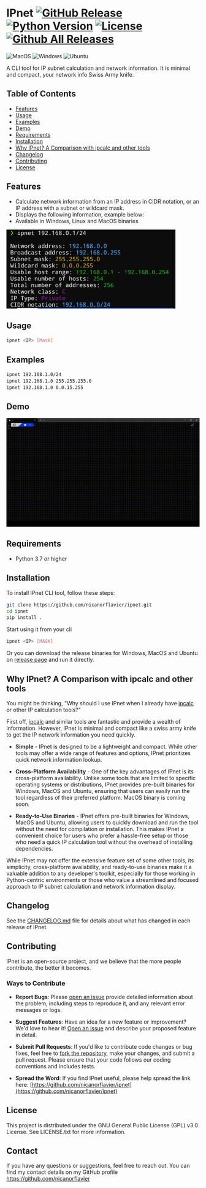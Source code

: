 # IPnet [![GitHub Release](https://img.shields.io/github/release/nicanorflavier/ipnet.svg)](https://github.com/nicanorflavier/ipnet/releases/latest) [![Python Version](https://img.shields.io/badge/python-3.7+-blue.svg?style=flat-square)](https://python.org) [![License](https://img.shields.io/github/license/nicanorflavier/ipnet.svg?style=flat-square)](LICENSE.txt) [![Github All Releases](https://img.shields.io/github/downloads/nicanorflavier/ipnet/total.svg)](https://github.com/nicanorflavier/ipnet/releases)

![MacOS](https://img.shields.io/badge/MacOS-compatible-green)
![Windows](https://img.shields.io/badge/Windows-compatible-green)
![Ubuntu](https://img.shields.io/badge/Ubuntu-compatible-green)

A CLI tool for IP subnet calculation and network information. It is minimal and compact, your network info Swiss Army knife.

## Table of Contents
- [Features](#features)
- [Usage](#usage)
- [Examples](#examples)
- [Demo](#demo)
- [Requirements](#requirements)
- [Installation](#installation)
- [Why IPnet? A Comparison with ipcalc and other tools](#why-ipnet-a-comparison-with-ipcalc)
- [Changelog](#changelog)
- [Contributing](#contributing)
- [License](#license)

## Features

- Calculate network information from an IP address in CIDR notation, or an IP address with a subnet or wildcard mask.
- Displays the following information, example below:
- Available in Windows, Linux and MacOS binaries

![Info Output](images/info-output.png)
  

## Usage

```bash
ipnet <IP> [Mask]
```
## Examples

```bash
ipnet 192.168.1.0/24
ipnet 192.168.1.0 255.255.255.0
ipnet 192.168.1.0 0.0.15.255
```

## Demo

![Demo GIF](images/ipnet.gif)

## Requirements
* Python 3.7 or higher

## Installation
To install IPnet CLI tool, follow these steps:
```bash
git clone https://github.com/nicanorflavier/ipnet.git
cd ipnet
pip install .
```
Start using it from your cli
```bash
ipnet <IP> [MASK]
```
Or you can download the release binaries for Windows, MacOS and Ubuntu on [release page](https://github.com/nicanorflavier/ipnet/releases) and run it directly.

## Why IPnet? A Comparison with ipcalc and other tools

You might be thinking, "Why should I use IPnet when I already have [ipcalc](https://github.com/kjokjo/ipcalc) or other IP calculation tools?" 

First off, [ipcalc](https://github.com/kjokjo/ipcalc) and similar tools are fantastic and provide a wealth of information. However, IPnet is minimal and compact like a swiss army knife to get the IP network information you need quickly.

- **Simple** - IPnet is designed to be a lightweight and compact. While other tools may offer a wide range of features and options, IPnet prioritizes quick network information lookup.

- **Cross-Platform Availability** - One of the key advantages of IPnet is its cross-platform availability. Unlike some tools that are limited to specific operating systems or distributions, IPnet provides pre-built binaries for Windows, MacOS and Ubuntu, ensuring that users can easily run the tool regardless of their preferred platform. MacOS binary is coming soon.

- **Ready-to-Use Binaries** - IPnet offers pre-built binaries for Windows, MacOS and Ubuntu, allowing users to quickly download and run the tool without the need for compilation or installation. This makes IPnet a convenient choice for users who prefer a hassle-free setup or those who need a quick IP calculation tool without the overhead of installing dependencies.

While IPnet may not offer the extensive feature set of some other tools, its simplicity, cross-platform availability, and ready-to-use binaries make it a valuable addition to any developer's toolkit, especially for those working in Python-centric environments or those who value a streamlined and focused approach to IP subnet calculation and network information display.

## Changelog
See the [CHANGELOG.md](CHANGELOG.md) file for details about what has changed in each release of IPnet.

## Contributing
IPnet is an open-source project, and we believe that the more people contribute, the better it becomes. 

### Ways to Contribute

- **Report Bugs**: Please [open an issue](https://github.com/nicanorflavier/ipnet/issues/new) provide detailed information about the problem, including steps to reproduce it, and any relevant error messages or logs.

- **Suggest Features**: Have an idea for a new feature or improvement? We'd love to hear it! [Open an issue](https://github.com/nicanorflavier/ipnet/issues/new) and describe your proposed feature in detail.

- **Submit Pull Requests**: If you'd like to contribute code changes or bug fixes, feel free to [fork the repository](https://github.com/nicanorflavier/ipnet/fork), make your changes, and submit a pull request. Please ensure that your code follows our coding conventions and includes tests.

- **Spread the Word**: If you find IPnet useful, please help spread the link here: [https://github.com/nicanorflavier/ipnet](https://github.com/nicanorflavier/ipnet)

## License
This project is distributed under the GNU General Public License (GPL) v3.0 License. See LICENSE.txt for more information.

## Contact
If you have any questions or suggestions, feel free to reach out. You can find my contact details on my GitHub profile https://github.com/nicanorflavier